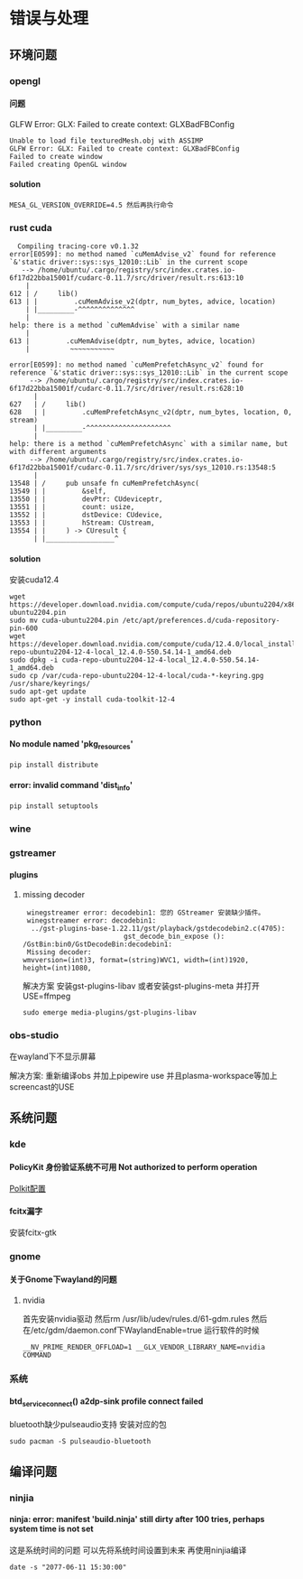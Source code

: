 
# 错误与处理

<a id="orgd7626db"></a>

## 环境问题


<a id="orgd281e37"></a>

### opengl


<a id="org3f1ec1e"></a>

#### 问题

GLFW Error: GLX: Failed to create context: GLXBadFBConfig

    Unable to load file texturedMesh.obj with ASSIMP
    GLFW Error: GLX: Failed to create context: GLXBadFBConfig
    Failed to create window
    Failed creating OpenGL window


<a id="org3d98409"></a>

#### solution

    MESA_GL_VERSION_OVERRIDE=4.5 然后再执行命令


<a id="orgc7e8ed6"></a>

### rust cuda

      Compiling tracing-core v0.1.32
    error[E0599]: no method named `cuMemAdvise_v2` found for reference `&'static driver::sys::sys_12010::Lib` in the current scope
       --> /home/ubuntu/.cargo/registry/src/index.crates.io-6f17d22bba15001f/cudarc-0.11.7/src/driver/result.rs:613:10
        |
    612 | /     lib()
    613 | |         .cuMemAdvise_v2(dptr, num_bytes, advice, location)
        | |_________-^^^^^^^^^^^^^^
        |
    help: there is a method `cuMemAdvise` with a similar name
        |
    613 |         .cuMemAdvise(dptr, num_bytes, advice, location)
        |          ~~~~~~~~~~~
    
    error[E0599]: no method named `cuMemPrefetchAsync_v2` found for reference `&'static driver::sys::sys_12010::Lib` in the current scope
         --> /home/ubuntu/.cargo/registry/src/index.crates.io-6f17d22bba15001f/cudarc-0.11.7/src/driver/result.rs:628:10
          |
    627   | /     lib()
    628   | |         .cuMemPrefetchAsync_v2(dptr, num_bytes, location, 0, stream)
          | |_________-^^^^^^^^^^^^^^^^^^^^^
          |
    help: there is a method `cuMemPrefetchAsync` with a similar name, but with different arguments
         --> /home/ubuntu/.cargo/registry/src/index.crates.io-6f17d22bba15001f/cudarc-0.11.7/src/driver/sys/sys_12010.rs:13548:5
          |
    13548 | /     pub unsafe fn cuMemPrefetchAsync(
    13549 | |         &self,
    13550 | |         devPtr: CUdeviceptr,
    13551 | |         count: usize,
    13552 | |         dstDevice: CUdevice,
    13553 | |         hStream: CUstream,
    13554 | |     ) -> CUresult {
          | |_________________^


<a id="org47bb0de"></a>

#### solution

安装cuda12.4

    wget https://developer.download.nvidia.com/compute/cuda/repos/ubuntu2204/x86_64/cuda-ubuntu2204.pin
    sudo mv cuda-ubuntu2204.pin /etc/apt/preferences.d/cuda-repository-pin-600
    wget https://developer.download.nvidia.com/compute/cuda/12.4.0/local_installers/cuda-repo-ubuntu2204-12-4-local_12.4.0-550.54.14-1_amd64.deb
    sudo dpkg -i cuda-repo-ubuntu2204-12-4-local_12.4.0-550.54.14-1_amd64.deb
    sudo cp /var/cuda-repo-ubuntu2204-12-4-local/cuda-*-keyring.gpg /usr/share/keyrings/
    sudo apt-get update
    sudo apt-get -y install cuda-toolkit-12-4


<a id="org815e32e"></a>

### python


<a id="org6766050"></a>

#### No module named 'pkg<sub>resources</sub>'

    pip install distribute


<a id="org492a4e5"></a>

#### error: invalid command 'dist<sub>info</sub>'

    pip install setuptools


<a id="orgdcc6cb5"></a>

### wine


<a id="orgb22e389"></a>

### gstreamer


<a id="org8e4fd60"></a>

#### plugins

1.  missing decoder

         winegstreamer error: decodebin1: 您的 GStreamer 安装缺少插件。
         winegstreamer error: decodebin1:
          ../gst-plugins-base-1.22.11/gst/playback/gstdecodebin2.c(4705): 
                                 gst_decode_bin_expose (): /GstBin:bin0/GstDecodeBin:decodebin1:
         Missing decoder: 
        wmvversion=(int)3, format=(string)WVC1, width=(int)1920, 
        height=(int)1080, 
    
    解决方案 安装gst-plugins-libav 或者安装gst-plugins-meta 并打开USE=ffmpeg
    
        sudo emerge media-plugins/gst-plugins-libav


<a id="org6ad2838"></a>

### obs-studio

在wayland下不显示屏幕

解决方案: 重新编译obs 并加上pipewire use 并且plasma-workspace等加上screencast的USE


<a id="orgc3ccf3c"></a>

## 系统问题


<a id="orgb74a8eb"></a>

### kde


<a id="orgcbd87f5"></a>

#### PolicyKit 身份验证系统不可用 Not authorized to perform operation

[Polkit配置](./linux.md)


<a id="org3061fa8"></a>

#### fcitx漏字

安装fcitx-gtk


<a id="org828deb3"></a>

### gnome


<a id="org3ccf1e1"></a>

#### 关于Gnome下wayland的问题

1.  nvidia

    首先安装nvidia驱动 然后rm /usr/lib/udev/rules.d/61-gdm.rules 然后在/etc/gdm/daemon.conf下WaylandEnable=true
    运行软件的时候
    
        __NV_PRIME_RENDER_OFFLOAD=1 __GLX_VENDOR_LIBRARY_NAME=nvidia COMMAND


<a id="org3286c89"></a>

### 系统


<a id="org94de0b8"></a>

#### btd<sub>service</sub><sub>connect</sub>() a2dp-sink profile connect failed

bluetooth缺少pulseaudio支持 安装对应的包

    sudo pacman -S pulseaudio-bluetooth


## 编译问题
### ninjia
#### ninja: error: manifest 'build.ninja' still dirty after 100 tries, perhaps system time is not set
这是系统时间的问题 可以先将系统时间设置到未来 再使用ninjia编译
```shell
date -s "2077-06-11 15:30:00"
```
